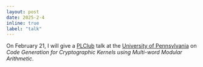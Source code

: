 ```yaml
---
layout: post
date: 2025-2-4
inline: true
label: "talk"
---
```


On February 21, I will give a [PLClub](https://www.cis.upenn.edu/~plclub/) talk at the [University of Pennsylvania](https://www.upenn.edu/) on *Code Generation for Cryptographic Kernels using Multi-word Modular Arithmetic*.